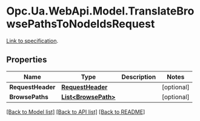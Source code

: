 # Opc.Ua.WebApi.Model.TranslateBrowsePathsToNodeIdsRequest
[Link to specification](https://reference.opcfoundation.org/v105/Core/docs/Part4/5.9.4/#5.9.4.2).

## Properties

Name | Type | Description | Notes
------------ | ------------- | ------------- | -------------
**RequestHeader** | [**RequestHeader**](RequestHeader.md) |  | [optional] 
**BrowsePaths** | [**List&lt;BrowsePath&gt;**](BrowsePath.md) |  | [optional] 

[[Back to Model list]](../README.md#documentation-for-models) [[Back to API list]](../README.md#documentation-for-api-endpoints) [[Back to README]](../README.md)


